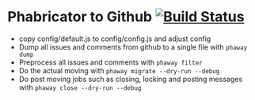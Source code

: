 # Phabricator to Github [![Build Status](https://travis-ci.org/babel/phabricator-to-github.svg?branch=master)](https://travis-ci.org/babel/phabricator-to-github)

* copy config/default.js to config/config.js and adjust config
* Dump all issues and comments from github to a single file with `phaway dump`
* Preprocess all issues and comments with `phaway filter`
* Do the actual moving with `phaway migrate --dry-run --debug`
* Do post moving jobs such as closing, locking and posting messages with `phaway close --dry-run --debug`
